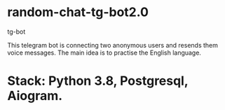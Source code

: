 # random-chat-tg-bot2.0
tg-bot

This telegram bot is connecting two anonymous users and resends them voice messages. The main idea is to practise the English language.
# Stack: Python 3.8, Postgresql, Aiogram.
